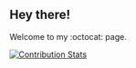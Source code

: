 ## Hey there!

Welcome to my :octocat: page.

[![Contribution Stats](https://github-contribution-stats.vercel.app/api/?username=mulekick)](https://github.com/LordDashMe/github-contribution-stats/)
